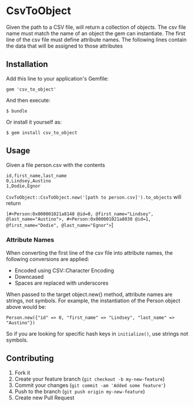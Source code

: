 # CsvToObject

Given the path to a CSV file, will return a collection of objects. The csv file name must match the name of an object the gem can instantiate. The first line of the csv file must define attribute names. The following lines contain the data that will be assigned to those attributes

## Installation

Add this line to your application's Gemfile:

    gem 'csv_to_object'

And then execute:

    $ bundle

Or install it yourself as:

    $ gem install csv_to_object

## Usage

Given a file person.csv with the contents

  `id,first_name,last_name`  
  `0,Lindsey,Austino`  
  `1,Dodie,Egnor`

  `CsvToObject::CsvToObject.new('[path to person.csv]').to_objects` will return 

  `[#<Person:0x000001021a8148 @id=0, @first_name="Lindsey", @last_name="Austino">, #<Person:0x000001021a8030 @id=1, @first_name="Dodie", @last_name="Egnor">`]

### Attribute Names

When converting the first line of the csv file into attribute names, the following conversions are applied:

* Encoded using CSV::Character Encoding
* Downcased
* Spaces are replaced with underscores

When passed to the target object.new() method, attribute names are strings, not symbols. For example, the instantiation of the Person object above would be:

  `Person.new({"id" => 0, "first_name" => "Lindsey", "last_name" => "Austino"})`

So if you are looking for specific hash keys in `initialize()`, use strings not symbols.

## Contributing

1. Fork it
2. Create your feature branch (`git checkout -b my-new-feature`)
3. Commit your changes (`git commit -am 'Added some feature'`)
4. Push to the branch (`git push origin my-new-feature`)
5. Create new Pull Request